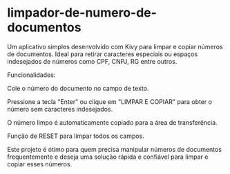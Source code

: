 # limpador-de-numero-de-documentos

Um aplicativo simples desenvolvido com Kivy para limpar e copiar números de documentos. Ideal para retirar caracteres especiais ou espaços indesejados de números como CPF, CNPJ, RG entre outros.

Funcionalidades:

Cole o número do documento no campo de texto.

Pressione a tecla "Enter" ou clique em "LIMPAR E COPIAR" para obter o número sem caracteres indesejados.

O número limpo é automaticamente copiado para a área de transferência.

Função de RESET para limpar todos os campos.

Este projeto é ótimo para quem precisa manipular números de documentos frequentemente e deseja uma solução rápida e confiável para limpar e copiar esses números.
